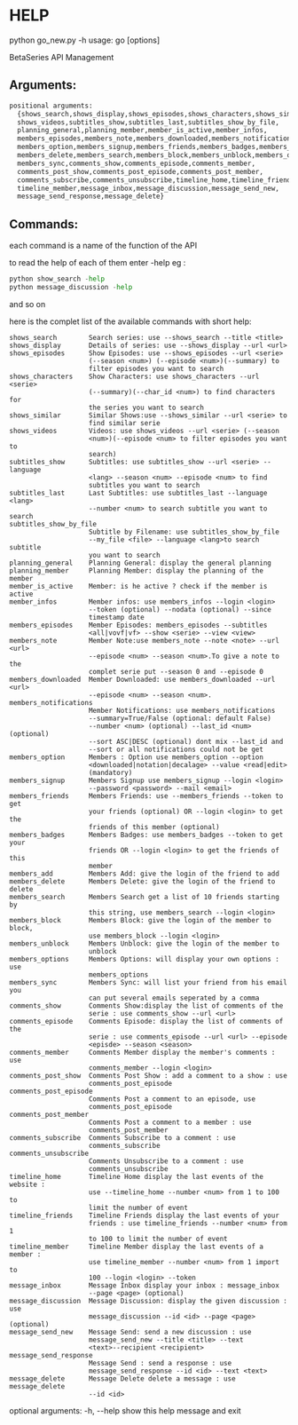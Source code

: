 HELP
====

python go_new.py -h
usage: go [options]

BetaSeries API Management

Arguments:
----------
```python
positional arguments:
  {shows_search,shows_display,shows_episodes,shows_characters,shows_similar,
  shows_videos,subtitles_show,subtitles_last,subtitles_show_by_file,
  planning_general,planning_member,member_is_active,member_infos,
  members_episodes,members_note,members_downloaded,members_notifications,
  members_option,members_signup,members_friends,members_badges,members_add,
  members_delete,members_search,members_block,members_unblock,members_options,
  members_sync,comments_show,comments_episode,comments_member,
  comments_post_show,comments_post_episode,comments_post_member,
  comments_subscribe,comments_unsubscribe,timeline_home,timeline_friends,
  timeline_member,message_inbox,message_discussion,message_send_new,
  message_send_response,message_delete}
```

Commands:
---------
each command is a name of the function of the API

to read the help of each of them enter -help eg :

```python
python show_search -help
python message_discussion -help
```
and so on  

here is the complet list of the available commands with short help: 

    shows_search        Search series: use --shows_search --title <title>
    shows_display       Details of series: use --shows_display --url <url>
    shows_episodes      Show Episodes: use --shows_episodes --url <serie>
                        (--season <num>) (--episode <num>)(--summary) to
                        filter episodes you want to search
    shows_characters    Show Characters: use shows_characters --url <serie>
                        (--summary)(--char_id <num>) to find characters for
                        the series you want to search
    shows_similar       Similar Shows:use --shows_similar --url <serie> to
                        find similar serie
    shows_videos        Videos: use shows_videos --url <serie> (--season
                        <num>)(--episode <num> to filter episodes you want to
                        search)
    subtitles_show      Subtitles: use subtitles_show --url <serie> --language
                        <lang> --season <num> --episode <num> to find
                        subtitles you want to search
    subtitles_last      Last Subtitles: use subtitles_last --language <lang>
                        --number <num> to search subtitle you want to search
    subtitles_show_by_file
                        Subtitle by Filename: use subtitles_show_by_file
                        --my_file <file> --language <lang>to search subtitle
                        you want to search
    planning_general    Planning General: display the general planning
    planning_member     Planning Member: display the planning of the member
    member_is_active    Member: is he active ? check if the member is active
    member_infos        Member infos: use members_infos --login <login>
                        --token (optional) --nodata (optional) --since
                        timestamp date
    members_episodes    Member Episodes: members_episodes --subtitles
                        <all|vovf|vf> --show <serie> --view <view>
    members_note        Member Note:use members_note --note <note> --url <url>
                        --episode <num> --season <num>.To give a note to the
                        complet serie put --season 0 and --episode 0
    members_downloaded  Member Downloaded: use members_downloaded --url <url>
                        --episode <num> --season <num>.
    members_notifications
                        Member Notifications: use members_notifications
                        --summary=True/False (optional: default False)
                        --number <num> (optional) --last_id <num> (optional)
                        --sort ASC|DESC (optional) dont mix --last_id and
                        --sort or all notifications could not be get
    members_option      Members : Option use members_option --option
                        <downloaded|notation|decalage> --value <read|edit>
                        (mandatory)
    members_signup      Members Signup use members_signup --login <login>
                        --password <password> --mail <email>
    members_friends     Members Friends: use --members_friends --token to get
                        your friends (optional) OR --login <login> to get the
                        friends of this member (optional)
    members_badges      Members Badges: use members_badges --token to get your
                        friends OR --login <login> to get the friends of this
                        member
    members_add         Members Add: give the login of the friend to add
    members_delete      Members Delete: give the login of the friend to delete
    members_search      Members Search get a list of 10 friends starting by
                        this string, use members_search --login <login>
    members_block       Members Block: give the login of the member to block,
                        use members_block --login <login>
    members_unblock     Members Unblock: give the login of the member to
                        unblock
    members_options     Members Options: will display your own options : use
                        members_options
    members_sync        Members Sync: will list your friend from his email you
                        can put several emails seperated by a comma
    comments_show       Comments Show:display the list of comments of the
                        serie : use comments_show --url <url>
    comments_episode    Comments Episode: display the list of comments of the
                        serie : use comments_episode --url <url> --episode
                        <episde> --season <season>
    comments_member     Comments Member display the member's comments : use
                        comments_member --login <login>
    comments_post_show  Comments Post Show : add a comment to a show : use
                        comments_post_episode
    comments_post_episode
                        Comments Post a comment to an episode, use
                        comments_post_episode
    comments_post_member
                        Comments Post a comment to a member : use
                        comments_post_member
    comments_subscribe  Comments Subscribe to a comment : use
                        comments_subscribe
    comments_unsubscribe
                        Comments Unsubscribe to a comment : use
                        comments_unsubscribe
    timeline_home       Timeline Home display the last events of the website :
                        use --timeline_home --number <num> from 1 to 100 to
                        limit the number of event
    timeline_friends    Timeline Friends display the last events of your
                        friends : use timeline_friends --number <num> from 1
                        to 100 to limit the number of event
    timeline_member     Timeline Member display the last events of a member :
                        use timeline_member --number <num> from 1 import to
                        100 --login <login> --token
    message_inbox       Message Inbox display your inbox : message_inbox
                        --page <page> (optional)
    message_discussion  Message Discussion: display the given discussion : use
                        message_discussion --id <id> --page <page> (optional)
    message_send_new    Message Send: send a new discussion : use
                        message_send_new --title <title> --text
                        <text>--recipient <recipient>
    message_send_response
                        Message Send : send a response : use
                        message_send_response --id <id> --text <text>
    message_delete      Message Delete delete a message : use message_delete
                        --id <id>

optional arguments:
  -h, --help            show this help message and exit
